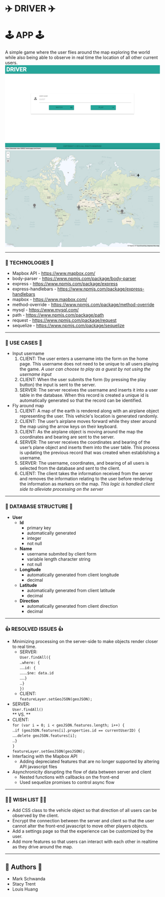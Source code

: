 # ✈️ **DRIVER** ✈️ #
# 🕹 APP 🕹 #
A simple game where the user flies around the map exploring the world while also being able to observe in real time the location of all other current users.
<br/>
![home page](https://raw.githubusercontent.com/mqschwanda/RCB-DRIVER/master/public/assets/images/ss1.png)
<br/>
![game page](https://raw.githubusercontent.com/mqschwanda/RCB-DRIVER/master/public/assets/images/ss2.png)
<br/>
**************************
### 📡 TECHNOLOGIES 📡 ###
* Mapbox API - https://www.mapbox.com/
* body-parser - https://www.npmjs.com/package/body-parser
* express - https://www.npmjs.com/package/express
* express-handlebars - https://www.npmjs.com/package/express-handlebars
* mapbox - https://www.mapbox.com/
* method-override - https://www.npmjs.com/package/method-override
* mysql - https://www.mysql.com/
* path - https://www.npmjs.com/package/path
* request - https://www.npmjs.com/package/request
* sequelize - https://www.npmjs.com/package/sequelize  

**************************
### 👥 USE CASES 👥 ###
* Input username
  1. CLIENT: The user enters a username into the form on the home page. This username does not need to be unique to all users playing the game. *A user can choose to play as a guest by not using the username input*
  2. CLIENT: When the user submits the form (by pressing the play button) the input is sent to the server.
  3. SERVER: The server receives the username and inserts it into a user table in the database. When this record is created a unique id is automatically generated so that the record can be identified.
* Fly around map
  1. CLIENT: A map of the earth is rendered along with an airplane object representing the user. This vehicle's location is generated randomly.
  2. CLIENT: The user’s airplane moves forward while they steer around the map using the arrow keys on their keyboard.
  3. CLIENT: As the airplane object is moving around the map the coordinates and bearing are sent to the server.
  4. SERVER: The server receives the coordinates and bearing of the user’s plane object and inserts them into the user table. This process is updating the previous record that was created when establishing a username.
  5. SERVER: The username, coordinates, and bearing of all users is selected from the database and sent to the client.
  6. CLIENT: The client takes the information received from the server and removes the information relating to the user before rendering the information as markers on the map. *This logic is handled client side to alleviate processing on the server*

***************  

### 💽 DATABASE STRUCTURE 💽 ###
  * **User**
    * **Id**
      * primary key
      * automatically generated
      * integer
      * not null
    * **Name**
      * username submited by client form
      * variable length character string
      * not null
    * **Longitude**
      * automatically generated from client longitude
      * decimal
    * **Latitude**
      * automatically generated from client latitude
      * decimal
    * **Direction**
      * automatically generated from client direction
      * decimal

*************

### 👍 RESOLVED ISSUES 👍 ###
* Minimizing processing on the server-side to make objects render closer to real time.  
  * SERVER:   
  `User.findAll({`  
  ..`where: {`  
  ....`id: {`  
  ......`$ne: data.id`  
  ....`}`  
  ..`}`  
  `})`
  * CLIENT:  
  `featureLayer.setGeoJSON(geoJSON);`  
 * SERVER:  
 `User.findAll()`  
** VS. **  
 * CLIENT:  
`for (var i = 0; i < geoJSON.features.length; i++) {`   
 ..`if (geoJSON.features[i].properties.id == currentUserID) {`  
....`delete geoJSON.features[i];`  
..`}`  
`}`  
`featureLayer.setGeoJSON(geoJSON);`
* Interfacing with the Mapbox API
  * Adding depreciated features that are no longer supported by altering API javascript files
* Asynchronicity disrupting the flow of data between server and client
  * Nested functions with callbacks on the front-end
  * Used sequelize promises to control async flow

*************

### 🙏🏻 WISH LIST 🙏🏻 ###
* Add CSS class to the vehicle object so that direction of all users can be observed by the client.
* Encrypt the connection between the server and client so that the user cannot alter the front-end javascript to move other players objects.
* Add a settings page so that the experience can be customized by the user.
* Add more features so that users can interact with each other in realtime as they drive around the map.

*************

## 📝 Authors 📝 ##
* Mark Schwanda
* Stacy Trent
* Louis Huang
